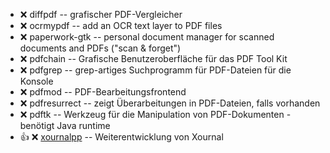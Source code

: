 - :x:  diffpdf  --	grafischer PDF-Vergleicher
- :x:  ocrmypdf  --	add an OCR text layer to PDF files
- :x:  paperwork-gtk  --	personal document manager for scanned documents and PDFs ("scan & forget")
- :x:  pdfchain  --	Grafische Benutzeroberfläche für das PDF Tool Kit
- :x:  pdfgrep  --	grep-artiges Suchprogramm für PDF-Dateien für die Konsole
- :x:  pdfmod  --	PDF-Bearbeitungsfrontend
- :x:  pdfresurrect  -- zeigt Überarbeitungen in PDF-Dateien, falls vorhanden
- :x:  pdftk  --	Werkzeug für die Manipulation von PDF-Dokumenten - benötigt Java runtime
- :+1: :x:  [xournalpp](https://github.com/xournalpp/xournalpp/releases/download/1.1.0/xournalpp-1.1.0-Debian-buster-x86_64.deb)  --  Weiterentwicklung von Xournal
